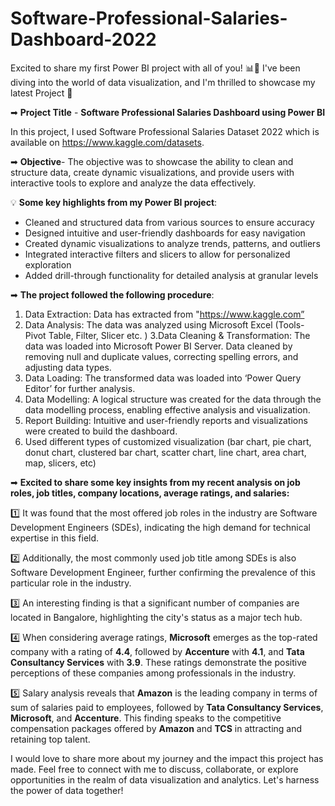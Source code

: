# Software-Professional-Salaries-Dashboard-2022

Excited to share my first Power BI project with all of you! 📊🚀
I've been diving into the world of data visualization, and I'm thrilled to showcase my latest Project 🌟

➡ **Project Title** - **Software Professional Salaries Dashboard using Power BI**

In this project, I used Software Professional Salaries Dataset 2022 which is available on https://www.kaggle.com/datasets.

➡ **Objective**- The objective was to showcase the ability to clean and structure data, create dynamic visualizations, and provide users with interactive tools to explore and analyze the data effectively.

💡 **Some key highlights from my Power BI project**:

- Cleaned and structured data from various sources to ensure accuracy
- Designed intuitive and user-friendly dashboards for easy navigation
- Created dynamic visualizations to analyze trends, patterns, and outliers
- Integrated interactive filters and slicers to allow for personalized exploration
- Added drill-through functionality for detailed analysis at granular levels

➡ **The project followed the following procedure**:

1. Data Extraction: Data has extracted from "https://www.kaggle.com”
2. Data Analysis: The data was analyzed using Microsoft Excel (Tools- Pivot Table, Filter, Slicer etc. )
3.Data Cleaning & Transformation: The data was loaded into Microsoft Power BI Server. Data cleaned by removing null and duplicate values, correcting spelling errors, and adjusting data types.
4. Data Loading: The transformed data was loaded into ‘Power Query Editor’ for further analysis.
5. Data Modelling: A logical structure was created for the data through the data modelling process, enabling effective analysis and visualization.
6. Report Building: Intuitive and user-friendly reports and visualizations were created to build the dashboard.
7. Used different types of customized visualization (bar chart, pie chart, donut chart, clustered bar chart, scatter chart, line chart, area chart, map, slicers, etc)

➡ **Excited to share some key insights from my recent analysis on job roles, job titles, company locations, average ratings, and salaries:**

1️⃣ It was found that the most offered job roles in the industry are Software Development Engineers (SDEs), indicating the high demand for technical expertise in this field.

2️⃣ Additionally, the most commonly used job title among SDEs is also Software Development Engineer, further confirming the prevalence of this particular role in the industry.

3️⃣ An interesting finding is that a significant number of companies are located in Bangalore, highlighting the city's status as a major tech hub.

4️⃣ When considering average ratings, **Microsoft** emerges as the top-rated company with a rating of **4.4**, followed by **Accenture** with **4.1**, and **Tata Consultancy Services** with **3.9**. These ratings demonstrate the positive perceptions of these companies among professionals in the industry.

5️⃣ Salary analysis reveals that **Amazon** is the leading company in terms of sum of salaries paid to employees, followed by **Tata Consultancy Services**, **Microsoft**, and **Accenture**. This finding speaks to the competitive compensation packages offered by **Amazon** and **TCS** in attracting and retaining top talent.

I would love to share more about my journey and the impact this project has made. Feel free to connect with me to discuss, collaborate, or explore opportunities in the realm of data visualization and analytics. Let's harness the power of data together!
